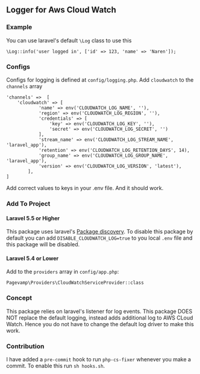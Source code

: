 ## Logger for Aws Cloud Watch

### Example

You can use laravel's default `\Log` class to use this

`\Log::info('user logged in', ['id' => 123, 'name' => 'Naren']);`

### Configs 

Configs for logging is defined at `config/logging.php`. Add `cloudwatch` to the `channels` array

```
'channels' =>  [
    'cloudwatch' => [
            'name' => env('CLOUDWATCH_LOG_NAME', ''),
            'region' => env('CLOUDWATCH_LOG_REGION', ''),
            'credentials' => [
                'key' => env('CLOUDWATCH_LOG_KEY', ''),
                'secret' => env('CLOUDWATCH_LOG_SECRET', '')
            ],
            'stream_name' => env('CLOUDWATCH_LOG_STREAM_NAME', 'laravel_app'),
            'retention' => env('CLOUDWATCH_LOG_RETENTION_DAYS', 14),
            'group_name' => env('CLOUDWATCH_LOG_GROUP_NAME', 'laravel_app'),
            'version' => env('CLOUDWATCH_LOG_VERSION', 'latest'),
        ],
]
```

Add correct values to keys in your .env file. And it should work. 

### Add To Project
 
#### Laravel 5.5 or Higher

This package uses laravel's [Package discovery](https://laravel.com/docs/5.6/packages#package-discovery). To disable this package by default you can add `DISABLE_CLOUDWATCH_LOG=true` to you local `.env` file and this package will be disabled.

#### Laravel 5.4 or Lower

Add to the `providers` array in `config/app.php`:

```
Pagevamp\Providers\CloudWatchServiceProvider::class
```

### Concept

This package relies on laravel's listener for log events. This package DOES NOT replace the default logging, instead adds additional log to AWS CLoud Watch. Hence you do not have to change the default log driver to make this work.

### Contribution

I have added a `pre-commit` hook to run `php-cs-fixer` whenever you make a commit. To enable this run `sh hooks.sh`.

